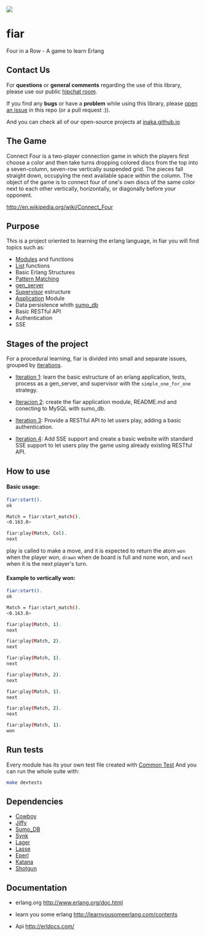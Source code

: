 ![](http://upload.wikimedia.org/wikipedia/commons/a/ad/Connect_Four.gif)

# fiar

Four in a Row - A game to learn Erlang

## Contact Us

For **questions** or **general comments** regarding the use of this library, please use our public
[hipchat room](https://www.hipchat.com/gpBpW3SsT).

If you find any **bugs** or have a **problem** while using this library, please [open an issue](https://github.com/inaka/fiar/issues/new) in this repo (or a pull request :)).

And you can check all of our open-source projects at [inaka.github.io](http://inaka.github.io)

## The Game

Connect Four is a two-player connection game in which the players first choose a color and then take turns dropping colored discs from the top into a seven-column, seven-row vertically suspended grid. The pieces fall straight down, occupying the next available space within the column. The object of the game is to connect four of one's own discs of the same color next to each other vertically, horizontally, or diagonally before your opponent.

http://en.wikipedia.org/wiki/Connect_Four

## Purpose

This is a project oriented to learning the erlang language, in fiar you will find topics such as:

- [Modules][modules] and functions
- [List][lists] functions
- Basic Erlang Structures
- [Pattern Matching][pattern_matching]
- [gen_server][gen_server]
- [Supervisor][supervisor] estructure
- [Application][application] Module
- Data persistence whith [sumo_db][sumo_db]
- Basic RESTful API
- Authentication
- SSE

## Stages of the project

For a procedural learning, fiar is divided into small and separate issues, grouped by [iterations][iter].

- [Iteration 1][iter1]: learn the basic estructure of an erlang application, tests, process as a gen_server, and supervisor with the `simple_one_for_one` strategy.

- [Iteracion 2][iter2]: create the fiar application module, README.md and conecting to MySQL with sumo_db.

- [Iteration 3][iter3]: Provide a RESTful API to let users play, adding a basic authentication.

- [Iteration 4][iter4]: Add SSE support and create a basic website with standard SSE support to let users play the game using already existing RESTful API.

## How to use

#### Basic usage:

```bash
fiar:start().
ok

Match = fiar:start_match().
<0.163.0>

fiar:play(Match, Col).
next
```

play is called to make a move, and it is expected to return the atom `won` when the player won, `drawn` when de board is full and none won, and `next` when it is the next player's turn.

#### Example to vertically won:

```bash
fiar:start().
ok

Match = fiar:start_match().
<0.163.0>

fiar:play(Match, 1).
next

fiar:play(Match, 2).
next

fiar:play(Match, 1).
next

fiar:play(Match, 2).
next

fiar:play(Match, 1).
next

fiar:play(Match, 2).
next

fiar:play(Match, 1).
won
```

## Run tests

Every module has its your own test file created with [Common Test][common_test] And you can run the whole suite with:

```bash
make devtests
```

## Dependencies

- [Cowboy][cowboy]
- [Jiffy][jiffy]
- [Sumo_DB][sumo_db]
- [Synk][sync]
- [Lager][lager]
- [Lasse][lasse]
- [Eperl][eperl]
- [Katana][katana]
- [Shotgun][shotgun]

## Documentation

- erlang.org  http://www.erlang.org/doc.html
- learn you some erlang  http://learnyousomeerlang.com/contents
- Api  http://erldocs.com/


  [cowboy]: https://github.com/extend/cowboy
  [jiffy]: https://github.com/davisp/jiffy
  [sumo_db]: https://github.com/inaka/sumo_db
  [sync]: https://github.com/rustyio/sync
  [lager]: https://github.com/basho/lager
  [lasse]: https://github.com/inaka/lasse
  [eperl]: https://github.com/massemanet/eper
  [katana]: https://github.com/inaka/erlang-katana
  [shotgun]: https://github.com/inaka/shotgun
  [modules]: http://learnyousomeerlang.com/modules#what-are-modules
  [lists]: http://learnyousomeerlang.com/starting-out-for-real#lists
  [pattern_matching]: http://learnyousomeerlang.com/syntax-in-functions#pattern-matching
  [gen_server]: http://www.erlang.org/doc/man/gen_server.html
  [supervisor]: http://www.erlang.org/doc/man/supervisor.html
  [application]: http://www.erlang.org/doc/apps/kernel/application.html
  [iter]: https://github.com/inaka/fiar/milestones
  [iter1]: https://github.com/inaka/fiar/issues?q=milestone%3A%22Iteration+%231%22
  [iter2]: https://github.com/inaka/fiar/issues?q=milestone%3A%22Iteration+%232%22+is%3Aclosed
  [iter3]: https://github.com/inaka/fiar/issues?q=milestone%3A%22Iteration+%233%22+is%3Aclosed
  [iter4]: https://github.com/inaka/fiar/issues?q=milestone%3A%22Iteration+%234%22+is%3Aclosed
  [sumo_db]: https://github.com/inaka/sumo_db
  [common_test]: http://www.erlang.org/doc/apps/common_test/basics_chapter.html
